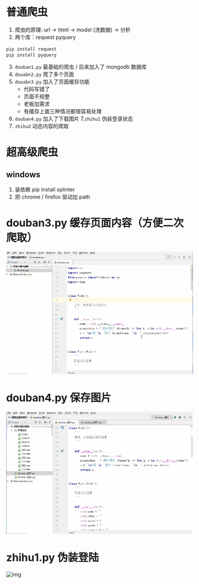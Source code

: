 # 普通爬虫

1. 爬虫的原理: url -> html -> model (洗数据) -> 分析
2. 两个库：request pyquery
```
pip install request
pip install pyquery
``` 
3. `douban1.py` 最基础的爬虫  / 后来加入了 mongodb 数据库
4. `douabn2.py` 爬了多个页面
5. `douabn3.py` 加入了页面缓存功能
    - 代码写错了
    - 页面不规整
    - 老板加需求
    - 有缓存上面三种情况都很容易处理
6. `douban4.py` 加入了下载图片
7.`zhihu1` 伪装登录状态
8. `zhihu2` 动态内容的爬取


# 超高级爬虫

## windows
1. 装依赖 pip install splinter
2. 把 chrome / firefox 驱动加 path


# douban3.py 缓存页面内容（方便二次爬取）
![img](https://github.com/majunjun12345/crawler/blob/master/%E5%8A%9F%E8%83%BD%E5%B1%95%E7%A4%BA/%E7%BC%93%E5%AD%98%E9%A1%B5%E9%9D%A2.gif)

# douban4.py 保存图片
![img](https://github.com/majunjun12345/crawler/blob/master/%E5%8A%9F%E8%83%BD%E5%B1%95%E7%A4%BA/%E5%AD%98%E5%9B%BE.gif)

# zhihu1.py 伪装登陆
![img](https://github.com/majunjun12345/crawler/blob/master/%E5%8A%9F%E8%83%BD%E5%B1%95%E7%A4%BA/%E4%BC%AA%E8%A3%85%E7%99%BB%E5%BD%95.gif)
